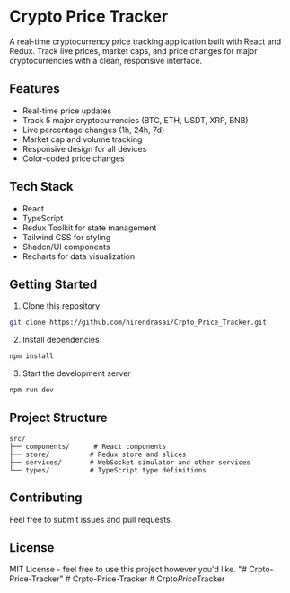 
# Crypto Price Tracker

A real-time cryptocurrency price tracking application built with React and Redux. Track live prices, market caps, and price changes for major cryptocurrencies with a clean, responsive interface.

## Features

- Real-time price updates
- Track 5 major cryptocurrencies (BTC, ETH, USDT, XRP, BNB)
- Live percentage changes (1h, 24h, 7d)
- Market cap and volume tracking
- Responsive design for all devices
- Color-coded price changes

## Tech Stack

- React
- TypeScript
- Redux Toolkit for state management
- Tailwind CSS for styling
- Shadcn/UI components
- Recharts for data visualization

## Getting Started

1. Clone this repository
```bash
git clone https://github.com/hirendrasai/Crpto_Price_Tracker.git
```

2. Install dependencies
```bash
npm install
```

3. Start the development server
```bash
npm run dev
```

## Project Structure

```
src/
├── components/      # React components
├── store/          # Redux store and slices
├── services/       # WebSocket simulator and other services
└── types/          # TypeScript type definitions
```

## Contributing

Feel free to submit issues and pull requests.

## License

MIT License - feel free to use this project however you'd like.
"# Crpto-Price-Tracker" 
#   C r p t o - P r i c e - T r a c k e r 
 #   C r p t o _ P r i c e _ T r a c k e r  
 